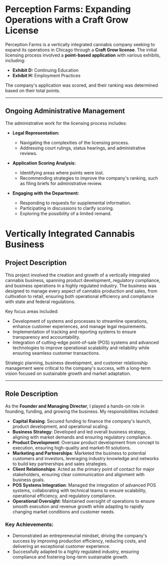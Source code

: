 # Perception Farms: Expanding Operations with a Craft Grow License

Perception Farms is a vertically integrated cannabis company seeking to expand its operations in Chicago through a **Craft Grow license**. The initial licensing process involved a **point-based application** with various exhibits, including:

- **Exhibit D:** Continuing Education  
- **Exhibit H:** Employment Practices  

The company's application was scored, and their ranking was determined based on their total points.

---

## Ongoing Administrative Management

The administrative work for the licensing process includes:

- **Legal Representation:**  
  - Navigating the complexities of the licensing process.  
  - Addressing court rulings, status hearings, and administrative reviews.  

- **Application Scoring Analysis:**  
  - Identifying areas where points were lost.  
  - Recommending strategies to improve the company's ranking, such as filing briefs for administrative review.

- **Engaging with the Department:**  
  - Responding to requests for supplemental information.  
  - Participating in discussions to clarify scoring.  
  - Exploring the possibility of a limited remand.  

# Vertically Integrated Cannabis Business

## Project Description
This project involved the creation and growth of a vertically integrated cannabis business, spanning product development, regulatory compliance, and business operations in a highly regulated industry. The business was designed to manage every aspect of cannabis production and sales, from cultivation to retail, ensuring both operational efficiency and compliance with state and federal regulations.

Key focus areas included:
- Development of systems and processes to streamline operations, enhance customer experiences, and manage legal requirements.
- Implementation of tracking and reporting systems to ensure transparency and accountability.
- Integration of cutting-edge point-of-sale (POS) systems and advanced technologies to improve operational scalability and reliability while ensuring seamless customer transactions.

Strategic planning, business development, and customer relationship management were critical to the company's success, with a long-term vision focused on sustainable growth and market adaptation.

---

## Role Description
As the **Founder and Managing Director**, I played a hands-on role in founding, funding, and growing the business. My responsibilities included:

- **Capital Raising**: Secured funding to finance the company's launch, product development, and operational scaling.
- **Business Strategy**: Developed and led overall business strategy, aligning with market demands and ensuring regulatory compliance.
- **Product Development**: Oversaw product development from concept to execution, ensuring high-quality and market-fit solutions.
- **Marketing and Partnerships**: Marketed the business to potential customers and investors, leveraging industry knowledge and networks to build key partnerships and sales strategies.
- **Client Relationships**: Acted as the primary point of contact for major stakeholders, ensuring clear communication and alignment with business goals.
- **POS Systems Integration**: Managed the integration of advanced POS systems, collaborating with technical teams to ensure scalability, operational efficiency, and regulatory compliance.
- **Operational Oversight**: Maintained oversight of operations to ensure smooth execution and revenue growth while adapting to rapidly changing market conditions and customer needs.

### Key Achievements:
- Demonstrated an entrepreneurial mindset, driving the company's success by improving production efficiency, reducing costs, and delivering an exceptional customer experience.
- Successfully adapted to a highly regulated industry, ensuring compliance and fostering long-term sustainable growth.
